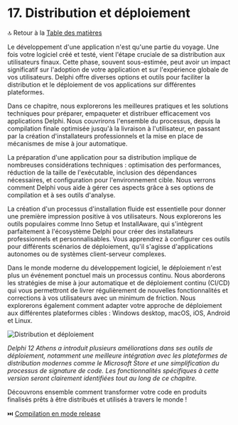 # 17. Distribution et déploiement

🔝 Retour à la [Table des matières](/SOMMAIRE.md)

Le développement d'une application n'est qu'une partie du voyage. Une fois votre logiciel créé et testé, vient l'étape cruciale de sa distribution aux utilisateurs finaux. Cette phase, souvent sous-estimée, peut avoir un impact significatif sur l'adoption de votre application et sur l'expérience globale de vos utilisateurs. Delphi offre diverses options et outils pour faciliter la distribution et le déploiement de vos applications sur différentes plateformes.

Dans ce chapitre, nous explorerons les meilleures pratiques et les solutions techniques pour préparer, empaqueter et distribuer efficacement vos applications Delphi. Nous couvrirons l'ensemble du processus, depuis la compilation finale optimisée jusqu'à la livraison à l'utilisateur, en passant par la création d'installateurs professionnels et la mise en place de mécanismes de mise à jour automatique.

La préparation d'une application pour sa distribution implique de nombreuses considérations techniques : optimisation des performances, réduction de la taille de l'exécutable, inclusion des dépendances nécessaires, et configuration pour l'environnement cible. Nous verrons comment Delphi vous aide à gérer ces aspects grâce à ses options de compilation et à ses outils d'analyse.

La création d'un processus d'installation fluide est essentielle pour donner une première impression positive à vos utilisateurs. Nous explorerons les outils populaires comme Inno Setup et InstallAware, qui s'intègrent parfaitement à l'écosystème Delphi pour créer des installateurs professionnels et personnalisables. Vous apprendrez à configurer ces outils pour différents scénarios de déploiement, qu'il s'agisse d'applications autonomes ou de systèmes client-serveur complexes.

Dans le monde moderne du développement logiciel, le déploiement n'est plus un événement ponctuel mais un processus continu. Nous aborderons les stratégies de mise à jour automatique et de déploiement continu (CI/CD) qui vous permettront de livrer régulièrement de nouvelles fonctionnalités et corrections à vos utilisateurs avec un minimum de friction. Nous explorerons également comment adapter votre approche de déploiement aux différentes plateformes cibles : Windows desktop, macOS, iOS, Android et Linux.

![Distribution et déploiement](https://placeholder-for-deployment.com/image.png)

*Delphi 12 Athens a introduit plusieurs améliorations dans ses outils de déploiement, notamment une meilleure intégration avec les plateformes de distribution modernes comme le Microsoft Store et une simplification du processus de signature de code. Les fonctionnalités spécifiques à cette version seront clairement identifiées tout au long de ce chapitre.*

Découvrons ensemble comment transformer votre code en produits finalisés prêts à être distribués et utilisés à travers le monde !

⏭️ [Compilation en mode release](17-distribution-et-deploiement/01-compilation-en-mode-release.md)

